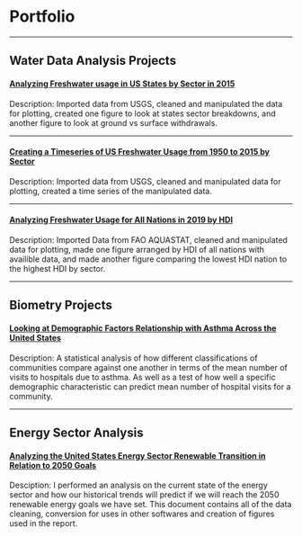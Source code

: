 # Portfolio
---

## Water Data Analysis Projects

#### [Analyzing Freshwater usage in US States by Sector in 2015](/2015_sector_water.html)

Description: Imported data from USGS, cleaned and manipulated the data for plotting, created one figure to look at states sector breakdowns, and another figure to look at ground vs surface withdrawals.

---
#### [Creating a Timeseries of US Freshwater Usage from 1950 to 2015 by Sector](/water_timeseries.html)

Description:  Imported data from USGS, cleaned and manipulated data for plotting, created a time series of the manipulated data.

---
#### [Analyzing Freshwater Usage for All Nations in 2019 by HDI](/water_use_hdi.html)

Description: Imported Data from FAO AQUASTAT, cleaned and manipulated data for plotting, made one figure arranged by HDI of all nations with availible data, and made another figure comparing the lowest HDI nation to the highest HDI by sector.

---

## Biometry Projects

#### [Looking at Demographic Factors Relationship with Asthma Across the United States](/Final_Project_Report.html)

Description: A statistical analysis of how different classifications of communities compare against one another in terms of the mean number of visits  to hospitals due to asthma. As well as a test of how well a specific demographic characteristic can predict mean number of hospital visits for a community.

---

## Energy Sector Analysis

#### [Analyzing the United States Energy Sector Renewable Transition in Relation to 2050 Goals](/energy_sector_project.html)

Desciption: I performed an analysis on the current state of the energy sector and how our historical trends will predict if we will reach the 2050 renewable energy goals we have set. This document contains all of the data cleaning, conversion for uses in other softwares and creation of figures used in the report.
